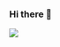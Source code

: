 ### Hi there 👋

[<img src="https://github-readme-stats.vercel.app/api?username=fangzhengjin&show_icons=true">](https://metrics.lecoq.io/ouuan?template=classic)

<!--
**uptonking/uptonking** is a ✨ _special_ ✨ repository because its `README.md` (this file) appears on your GitHub profile.

Here are some ideas to get you started:

- 🔭 I’m currently working on ...
- 🌱 I’m currently learning ...
- 👯 I’m looking to collaborate on ...
- 🤔 I’m looking for help with ...
- 💬 Ask me about ...
- 📫 How to reach me: ...
- 😄 Pronouns: ...
- ⚡ Fun fact: ...
-->
